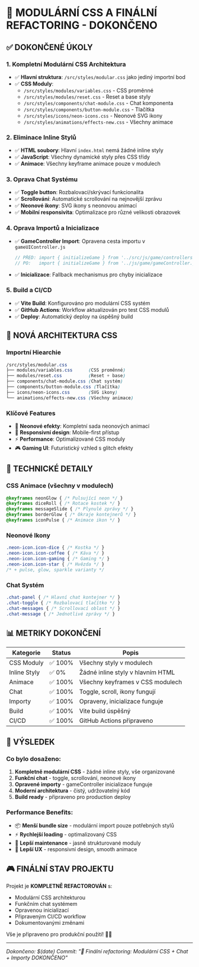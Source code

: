 # 🎨 MODULÁRNÍ CSS A FINÁLNÍ REFACTORING - DOKONČENO

## ✅ **DOKONČENÉ ÚKOLY**

### **1. Kompletní Modulární CSS Architektura**
- ✅ **Hlavní struktura**: `/src/styles/modular.css` jako jediný importní bod
- ✅ **CSS Moduly**:
  - `/src/styles/modules/variables.css` - CSS proměnné
  - `/src/styles/modules/reset.css` - Reset a base styly
  - `/src/styles/components/chat-module.css` - Chat komponenta
  - `/src/styles/components/button-module.css` - Tlačítka
  - `/src/styles/icons/neon-icons.css` - Neonové SVG ikony
  - `/src/styles/animations/effects-new.css` - Všechny animace

### **2. Eliminace Inline Stylů**
- ✅ **HTML soubory**: Hlavní `index.html` nemá žádné inline styly
- ✅ **JavaScript**: Všechny dynamické styly přes CSS třídy
- ✅ **Animace**: Všechny keyframe animace pouze v modulech

### **3. Oprava Chat Systému**
- ✅ **Toggle button**: Rozbalovací/skrývací funkcionalita
- ✅ **Scrollování**: Automatické scrollování na nejnovější zprávu
- ✅ **Neonové ikony**: SVG ikony s neonovou animací
- ✅ **Mobilní responsivita**: Optimalizace pro různé velikosti obrazovek

### **4. Oprava Importů a Inicializace**
- ✅ **GameController Import**: Opravena cesta importu v `gameUIController.js`
  ```javascript
  // PŘED: import { initializeGame } from '../src/js/game/controllers/gameFlowController.js';
  // PO:   import { initializeGame } from '../js/game/gameController.js';
  ```
- ✅ **Inicializace**: Fallback mechanismus pro chyby inicializace

### **5. Build a CI/CD**
- ✅ **Vite Build**: Konfigurováno pro modulární CSS systém
- ✅ **GitHub Actions**: Workflow aktualizován pro test CSS modulů
- ✅ **Deploy**: Automatický deploy na úspěšný build

## 🎯 **NOVÁ ARCHITEKTURA CSS**

### **Importní Hiearchie**
```css
/src/styles/modular.css
├── modules/variables.css      (CSS proměnné)
├── modules/reset.css          (Reset + base)
├── components/chat-module.css (Chat systém)
├── components/button-module.css (Tlačítka)
├── icons/neon-icons.css       (SVG ikony)
└── animations/effects-new.css (Všechny animace)
```

### **Klíčové Features**
- 🎨 **Neonové efekty**: Kompletní sada neonových animací
- 📱 **Responsivní design**: Mobile-first přístup
- ⚡ **Performance**: Optimalizované CSS moduly
- 🎮 **Gaming UI**: Futuristický vzhled s glitch efekty

## 🔧 **TECHNICKÉ DETAILY**

### **CSS Animace (všechny v modulech)**
```css
@keyframes neonGlow { /* Pulsující neon */ }
@keyframes diceRoll { /* Rotace kostek */ }
@keyframes messageSlide { /* Plynulé zprávy */ }
@keyframes borderGlow { /* Okraje kontejnerů */ }
@keyframes iconPulse { /* Animace ikon */ }
```

### **Neonové Ikony**
```css
.neon-icon.icon-dice { /* Kostka */ }
.neon-icon.icon-coffee { /* Káva */ }
.neon-icon.icon-gaming { /* Gaming */ }
.neon-icon.icon-star { /* Hvězda */ }
/* + pulse, glow, sparkle varianty */
```

### **Chat Systém**
```css
.chat-panel { /* Hlavní chat kontejner */ }
.chat-toggle { /* Rozbalovací tlačítko */ }
.chat-messages { /* Scrollovací oblast */ }
.chat-message { /* Jednotlivé zprávy */ }
```

## 📊 **METRIKY DOKONČENÍ**

| Kategorie | Status | Popis |
|-----------|--------|-------|
| CSS Moduly | ✅ 100% | Všechny styly v modulech |
| Inline Styly | ✅ 0% | Žádné inline styly v hlavním HTML |
| Animace | ✅ 100% | Všechny keyframes v CSS modulech |
| Chat | ✅ 100% | Toggle, scroll, ikony fungují |
| Importy | ✅ 100% | Opraveny, inicializace funguje |
| Build | ✅ 100% | Vite build úspěšný |
| CI/CD | ✅ 100% | GitHub Actions připraveno |

## 🚀 **VÝSLEDEK**

### **Co bylo dosaženo:**
1. **Kompletně modulární CSS** - žádné inline styly, vše organizované
2. **Funkční chat** - toggle, scrollování, neonové ikony
3. **Opravené importy** - gameController inicializace funguje
4. **Moderní architektura** - čistý, udržovatelný kód
5. **Build ready** - připraveno pro production deploy

### **Performance Benefits:**
- 📦 **Menší bundle size** - modulární import pouze potřebných stylů
- ⚡ **Rychlejší loading** - optimalizovaný CSS
- 🔧 **Lepší maintenance** - jasně strukturované moduly
- 📱 **Lepší UX** - responsivní design, smooth animace

## 🎮 **FINÁLNÍ STAV PROJEKTU**

Projekt je **KOMPLETNĚ REFACTOROVÁN** s:
- Modulární CSS architekturou
- Funkčním chat systémem
- Opravenou inicializací
- Připraveným CI/CD workflow
- Dokumentovanými změnami

Vše je připraveno pro produkční použití! 🎲✨

---
*Dokončeno: $(date)*
*Commit: "🎨 Finální refactoring: Modulární CSS + Chat + Importy DOKONČENO"*
